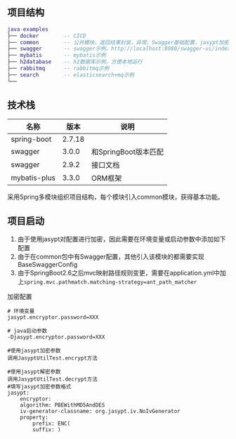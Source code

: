## 项目结构

```lua
java-examples
├── docker        -- CICD
├── common        -- 公共模块，返回结果封装，异常，Swagger基础配置，jasypt加密工具，日志配置
├── swagger       -- swagger示例，http://localhost:8080/swagger-ui/index.html
├── mybatis       -- mybatis示例
├── h2database    -- h2数据库示例，方便本地运行
├── rabbitmq      -- rabbitmq示例
├── search        -- elasticsearch+mq示例
└── 
```

## 技术栈

| 名称                   | 版本                        | 说明              |
|----------------------|---------------------------|-----------------|
| spring-boot          | 2.7.18                    |                 |
| swagger              | 3.0.0                     | 和SpringBoot版本匹配 |
| swagger              | 2.9.2                     | 接口文档            |
| mybatis-plus         | 3.3.0                     | ORM框架           |

采用Spring多模块组织项目结构，每个模块引入common模块，获得基本功能。

## 项目启动

1. 由于使用jasypt对配置进行加密，因此需要在环境变量或启动参数中添加如下配置
2. 由于在common包中有Swagger配置，其他引入该模块的都需要实现BaseSwaggerConfig
3. 由于SpringBoot2.6之后mvc映射路径规则变更，需要在application.yml中加上`spring.mvc.pathmatch.matching-strategy=ant_path_matcher`

加密配置

```properties
# 环境变量
jasypt.encryptor.password=XXX

# java启动参数
-Djasypt.encryptor.password=XXX
```

```properties
#使用jasypt加密参数
调用JasyptUtilTest.encrypt方法

#使用jasypt解密参数
调用JasyptUtilTest.decrypt方法
#填写jasypt加密参数格式
jasypt:
    encryptor:
    algorithm: PBEWithMD5AndDES
    iv-generator-classname: org.jasypt.iv.NoIvGenerator
    property:
        prefix: ENC(
        suffix: )
```

